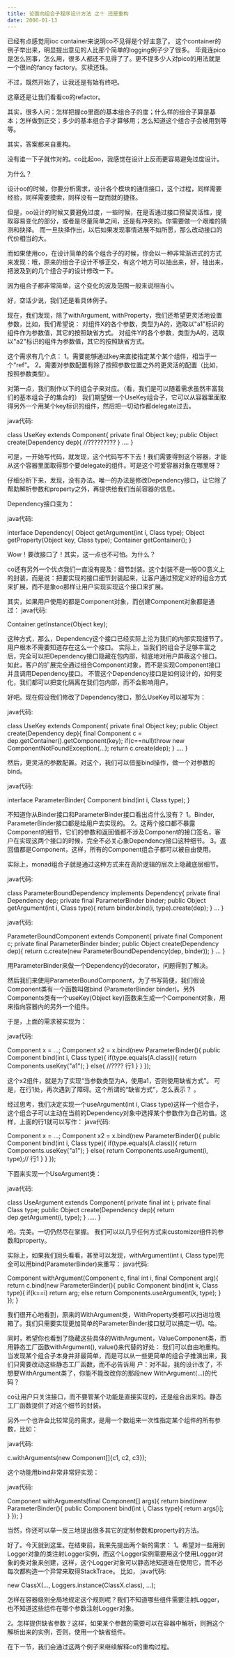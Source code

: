 ```yaml
---
title: 论面向组合子程序设计方法 之十 还是重构
date: 2006-01-13
---
```


已经有点感觉用ioc container来说明co不见得是个好主意了。 
这个container的例子举出来，明显提出意见的人比那个简单的logging例子少了很多。 
毕竟连pico是怎么回事，怎么用，很多人都还不见得了了。更不提多少人对pico的用法就是一个很in的fancy factory。买椟还珠。 



不过，既然开始了，让我还是有始有终吧。 


这章还是让我们看看co的refactor。 

其实，很多人问：怎样把握co里面的基本组合子的度；什么样的组合子算是基本；怎样做到正交；多少的基本组合子才算够用；怎么知道这个组合子会被用到等等。 


其实，答案都来自重构。 

没有谁一下子就作对的。co比起oo，我感觉在设计上反而更容易避免过度设计。 

为什么？ 

设计oo的时候，你要分析需求，设计各个模块的通信接口，这个过程，同样需要经验，同样需要摸索，同样没有一踀而就的捷径。 

但是，oo设计的时候又要避免过度，一些时候，在是否通过接口预留灵活性，提取容易变化的部分，或者是尽量简单之间，还是有冲突的。你需要做一个艰难的猜测和抉择。 
而一旦抉择作出，以后如果发现事情进展不如所愿，那么改动接口的代价相当的大。 


而如果使用co，在设计简单的各个组合子的时候，你会以一种非常渐进式的方式来发现：哦，原来的组合子设计不够正交，有这个地方可以抽出来，好，抽出来，把波及到的几个组合子的设计修改一下。 

因为组合子都非常简单，这个变化的波及范围一般来说相当小。 


好，空话少说，我们还是看具体例子。 


现在，我们发现，除了withArgument, withProperty，我们还希望更灵活地设置参数，比如，我们希望说： 
对组件X的各个参数，类型为A的，选取以"a1"标识的组件作为参数值，其它的按照缺省方式。 
对组件Y的各个参数，类型为A的，选取以"a2"标识的组件为参数值，其它的按照缺省方式。



这个需求有几个点： 
1。需要能够通过key来直接指定某个某个组件，相当于一个"ref"。 
2。需要对参数配置有除了按照参数位置之外的更灵活的配置（比如，按照参数类型）。



对第一点，我们制作以下的组合子来对应。（看，我们是可以随着需求虽然丰富我们的基本组合子的集合的） 
我们期望做一个UseKey组合子，它可以从容器里面取得另外一个用某个key标识的组件，然后把一切动作都delegate过去。 

java代码: 

class UseKey extends Component{ 
  private final Object key; 
  public Object create(Dependency dep){ 
    //????????? 
  } 
  .... 
}




可是，一开始写代码，就发现，这个代码写不下去！我们需要得到这个容器，才能从这个容器里面取得那个要delegate的组件。可是这个可爱容器对象在哪里呀？ 

仔细分析下来，发现，没有办法。唯一的办法是修改Dependency接口，让它除了帮助解析参数和property之外，再提供给我们当前容器的信息。 

Dependency接口变为： 


java代码: 

interface Dependency{ 
  Object getArgument(int i, Class type); 
  Object getProperty(Object key, Class type); 
  Container getContainer(); 
}




Wow！要改接口了！其实，这一点也不可怕。为什么？ 

co还有另外一个优点我们一直没有提及：细节封装。这个封装不是一般OO意义上的封装，而是说：把要实现的接口细节封装起来，让客户通过预定义好的组合方式来扩展，而不是象oo那样让用户实现实现这个接口来扩展。 

其实，如果用户使用的都是Component对象，而创建Component对象都是通过： 
java代码: 

Container.getInstance(Object key); 


这种方式，那么，Dependency这个接口已经实际上沦为我们的内部实现细节了。用户根本不需要知道存在这么一个接口。 
实际上，当我们的组合子足够丰富之后，完全可以把Dependency接口隐藏在包内部，彻底地对用户屏蔽这个接口。 
如此，客户的扩展完全通过组合Component对象，而不是实现Component接口并且调用Dependency接口。 
不管这个Dependency接口是如何设计的，如何变化，我们都可以把变化隔离在我们包内部，而不会影响用户。 

好吧。现在假设我们修改了Dependency接口，那么UseKey可以被写为： 

java代码: 

class UseKey extends Component{ 
  private final Object key; 
  public Object create(Dependency dep){ 
     final Component c = dep.getContainer().getComponent(key); 
     if(c==null)throw new ComponentNotFoundException(...); 
     return c.create(dep); 
  } 
  .... 
}




然后，更灵活的参数配置。对这个，我们可以借鉴bind操作，做一个对参数的bind。 


java代码: 

interface ParameterBinder{ 
  Component bind(int i, Class type); 
} 



不知道你从Binder接口和ParameterBinder接口看出点什么没有？ 
1。Binder, ParameterBinder接口都是给用户去实现的。 
2。这两个接口都不暴露Component的细节，它们的参数和返回值都不涉及Component的接口签名，客户在实现这两个接口的时候，完全不必关心象Dependency接口这种细节。 
3。返回值都是Component，这样，所有的Component组合子都可以被自由使用。 

实际上，monad组合子就是通过这种方式来在高阶逻辑的层次上隐藏底层细节。 



java代码: 

class ParameterBoundDependency implements Dependency{ 
  private final Dependency dep; 
  private final ParameterBinder binder; 
  public Object getArgument(int i, Class type){ 
    return binder.bind(i, type).create(dep); 
  } 
  ... 
}


java代码: 

ParameterBoundComponent extends Component{ 
  private final Component c; 
  private final ParameterBinder binder; 
  public Object create(Dependency dep){ 
    return c.create(new ParameterBoundDependency(dep, binder)); 
  } 
  ... 
}


用ParameterBinder来做一个Dependency的decorator，问题得到了解决。 


然后我们来使用ParameterBoundComponent，为了书写简便，我们假设Component类有一个函数叫做bind (ParameterBinder binder)。另外Components类有一个useKey(Object key)函数来生成一个Component对象，用来指向容器内的另外一个组件。 

于是，上面的需求被实现为： 

java代码: 

Component x = ...; 
Component x2 = x.bind(new ParameterBinder(){ 
  public Component bind(int i, Class type){ 
    if(type.equals(A.class)){ 
      return Components.useKey("a1"); 
    } 
    else{ 
      //???? 行1 
    } 
  } 
});


这个x2组件，就是为了实现“当参数类型为A，使用a1，否则使用缺省方式”。 
可是，在行1处，再次遇到了障碍。这个所谓的“缺省方式”，怎么表示？ 
。 

经过思考，我们决定实现一个useArgument(int i, Class type)这样一个组合子，这个组合子可以主动在当前的Dependency对象中选择某个参数作为自己的值。这样，上面的行1就可以写作： 
java代码: 

Component x = ...; 
Component x2 = x.bind(new ParameterBinder(){ 
  public Component bind(int i, Class type){ 
    if(type.equals(A.class)){ 
      return Components.useKey("a1"); 
    } 
    else{ 
      return Components.useArgument(i, type);// 行1 
    } 
  } 
});



下面来实现一个UseArgument类： 

java代码: 


class UseArgument extends Component{ 
  private final int i; 
  private final Class type; 
  public Object create(Dependency dep){ 
    return dep.getArgument(i, type); 
  } 
  ..... 
}



哈。完美。一切仍然尽在掌握。 
我们可以以几乎任何方式来customizer组件的参数和property。 

实际上，如果我们回头看看，甚至可以发现，withArgument(int i, Class type)完全可以用bind(ParameterBinder)来重写： 
java代码: 


Component withArgument(Component c, final int i, final Component arg){ 
  return c.bind(new ParameterBinder(){ 
    public Component bind(int k, Class type){ 
      if(k==i) return arg; 
      else return Components.useArgument(k, type); 
    } 
  }); 
}



我们很开心地看到，原来的WithArgument类，WithProperty类都可以扫进垃圾箱了。我们只需要实现更加简单的ParameterBinder接口就可以搞定一切。哈。 


同时，希望你也看到了隐藏这些具体的WithArgument，ValueComponent类，而用静态工厂函数withArgument(), value()来代替的好处： 
我们可以自由地重构。当发现某个组合子本身并非最简单，而是可以从一些更简单的组合子推演出来，我们只需要改动这些静态工厂函数，而不必告诉用 户：对不起，我的设计改了，不想要WithArgument类了，你能不能改改你的那段new WithArgument(...)的代码？ 


co让用户只关注接口，而不要管某个功能是直接实现的，还是组合出来的。静态工厂函数提供了对这个细节的封装。 


另外一个也许会比较常见的需求，是用一个数组来一次性指定某个组件的所有参数，比如： 

java代码: 

c.withArguments(new Component[]{c1, c2, c3});



这个功能用bind非常非常好实现： 

java代码: 

Component withArguments(final Component[] args){ 
  return bind(new ParameterBinder(){ 
    public Component bind(int i, Class type){ 
      return args[i]; 
    } 
  }); 
}



当然，你还可以举一反三地提出很多其它的定制参数和property的方法。 


好了。今天就到这里。在结束前，我来先提出两个新的需求： 
1。希望对一些用到Logger对象的类注射Logger实例，而这个Logger实例需要用这个使用Logger对象的类对象来创建，这样，这个Logger对象可以静态地知道谁在使用它，而不必每次都构造一个异常来取得StackTrace。 
比如， 
java代码: 

new ClassX(..., Loggers.instance(ClassX.class), ...);


怎样在容器级别全局地规定这个规则呢？我们不知道哪些组件需要注射Logger，也不知道这些组件在哪个参数注射Logger对象。 

2。怎样提供缺省参数？这样，如果某个参数的需要可以在容器中解析，则拥这个解析出来的实例，否则，使用一个缺省组件。 

在下一节，我们会通过这两个例子来继续解释co的重构过程。	

    

